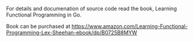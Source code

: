 For details and documenation of source code read the book, Learning Functional Programming in Go.

Book can be purchased at https://www.amazon.com/Learning-Functional-Programming-Lex-Sheehan-ebook/dp/B0725B8MYW
